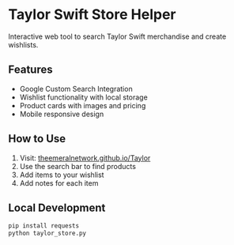 # Taylor Swift Store Helper

Interactive web tool to search Taylor Swift merchandise and create wishlists.

## Features
- Google Custom Search Integration
- Wishlist functionality with local storage
- Product cards with images and pricing
- Mobile responsive design

## How to Use
1. Visit: [theemeralnetwork.github.io/Taylor](https://theemeralnetwork.github.io/Taylor)
2. Use the search bar to find products
3. Add items to your wishlist
4. Add notes for each item

## Local Development
```bash
pip install requests
python taylor_store.py
